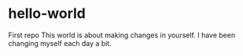 # hello-world
First repo
This world is about making changes in yourself.
I have been changing myself each day a bit.
